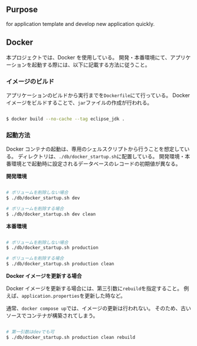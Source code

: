 ## Purpose

for application template and develop new application quickly.

## Docker

本プロジェクトでは、Docker を使用している。
開発・本番環境にて、アプリケーションを起動する際には、以下に記載する方法に従うこと。

### イメージのビルド

アプリケーションのビルドから実行までを`Dockerfile`にて行っている。
Docker イメージをビルドすることで、`jar`ファイルの作成が行われる。

```bash

$ docker build --no-cache --tag eclipse_jdk .

```

### 起動方法

Docker コンテナの起動は、専用のシェルスクリプトから行うことを想定している。
ディレクトリは、`./db/docker_startup.sh`に配置している。
開発環境・本番環境とで起動時に設定されるデータベースのレコードの初期値が異なる。

**開発環境**

```bash

# ボリュームを削除しない場合
$ ./db/docker_startup.sh dev

# ボリュームを削除する場合
$ ./db/docker_startup.sh dev clean

```

**本番環境**

```bash

# ボリュームを削除しない場合
$ ./db/docker_startup.sh production

# ボリュームを削除する場合
$ ./db/docker_startup.sh production clean

```

**Docker イメージを更新する場合**

Docker イメージを更新する場合には、第三引数に`rebuild`を指定すること。
例えば、`application.properties`を更新した時など。

通常、`docker compose up`では、イメージの更新は行われない。
そのため、古いソースでコンテナが構築されてしまう。

```bash

# 第一引数はdevでも可
$ ./db/docker_startup.sh production clean rebuild

```
